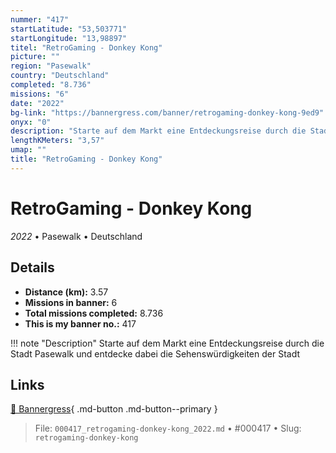 ```yaml
---
nummer: "417"
startLatitude: "53,503771"
startLongitude: "13,98897"
titel: "RetroGaming - Donkey Kong"
picture: ""
region: "Pasewalk"
country: "Deutschland"
completed: "8.736"
missions: "6"
date: "2022"
bg-link: "https://bannergress.com/banner/retrogaming-donkey-kong-9ed9"
onyx: "0"
description: "Starte auf dem Markt eine Entdeckungsreise durch die Stadt Pasewalk und entdecke dabei die Sehenswürdigkeiten der Stadt"
lengthKMeters: "3,57"
umap: ""
title: "RetroGaming - Donkey Kong"
---
```

# RetroGaming - Donkey Kong

*2022* • Pasewalk • Deutschland



## Details
- **Distance (km):** 3.57
- **Missions in banner:** 6
- **Total missions completed:** 8.736
- **This is my banner no.:** 417


!!! note "Description"
    Starte auf dem Markt eine Entdeckungsreise durch die Stadt Pasewalk und entdecke dabei die Sehenswürdigkeiten der Stadt



## Links
[🔗 Bannergress](https://bannergress.com/banner/retrogaming-donkey-kong-9ed9){ .md-button .md-button--primary }



> File: `000417_retrogaming-donkey-kong_2022.md` • #000417 • Slug: `retrogaming-donkey-kong`
